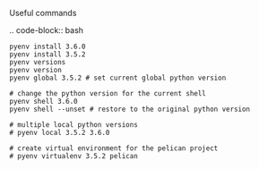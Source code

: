 Useful commands

.. code-block:: bash

    pyenv install 3.6.0
    pyenv install 3.5.2
    pyenv versions
    pyenv version
    pyenv global 3.5.2 # set current global python version

    # change the python version for the current shell
    pyenv shell 3.6.0
    pyenv shell --unset # restore to the original python version
    
    # multiple local python versions
    # pyenv local 3.5.2 3.6.0

    # create virtual environment for the pelican project
    # pyenv virtualenv 3.5.2 pelican
